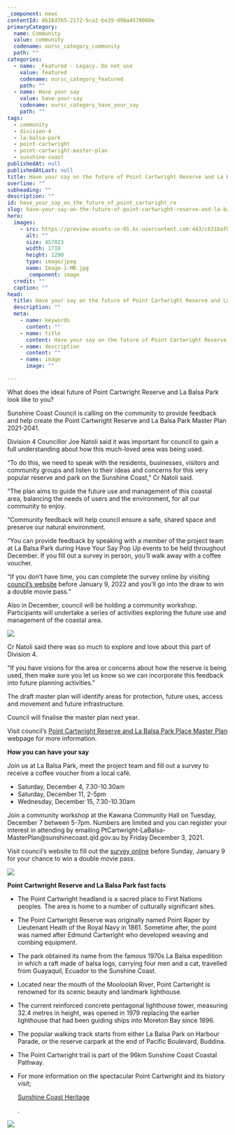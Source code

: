 ```yaml
---
_component: news
contentId: 8b16d7b5-2172-5ca2-be39-d96a4578060e
primaryCategory:
  name: Community
  value: community
  codename: oursc_category_community
  path: ""
categories:
  - name: _Featured - Legacy. Do not use
    value: featured
    codename: oursc_category_featured
    path: ""
  - name: Have your say
    value: have-your-say
    codename: oursc_category_have_your_say
    path: ""
tags:
  - community
  - division-4
  - la-balsa-park
  - point-cartwright
  - point-cartwright-master-plan
  - sunshine-coast
publishedAt: null
publishedAtLast: null
title: Have your say on the future of Point Cartwright Reserve and La Balsa Park
overline: ""
subheading: ""
description: ""
id: have_your_say_on_the_future_of_point_cartwright_re
slug: have-your-say-on-the-future-of-point-cartwright-reserve-and-la-balsa-park
hero:
  images:
    - src: https://preview-assets-us-01.kc-usercontent.com:443/c631baf8-1b46-001f-580c-d0001b68b4a8/833c71c6-a6bd-4d62-ad26-db2ec3255188/Image-1-MR.jpg
      alt: ""
      size: 457823
      width: 1718
      height: 1290
      type: image/jpeg
      name: Image-1-MR.jpg
      _component: image
  credit: ""
  caption: ""
head:
  title: Have your say on the future of Point Cartwright Reserve and La Balsa Park
  description: ""
  meta:
    - name: keywords
      content: ""
    - name: title
      content: Have your say on the future of Point Cartwright Reserve and La Balsa Park
    - name: description
      content: ""
    - name: image
      image: ""

---
```

What does the ideal future of Point Cartwright Reserve and La Balsa Park look like to you?

Sunshine Coast Council is calling on the community to provide feedback and help create the Point Cartwright Reserve and La Balsa Park Master Plan 2021-2041.

Division 4 Councillor Joe Natoli said it was important for council to gain a full understanding about how this much-loved area was being used.

“To do this, we need to speak with the residents, businesses, visitors and community groups and listen to their ideas and concerns for this very popular reserve and park on the Sunshine Coast,” Cr Natoli said.  

“The plan aims to guide the future use and management of this coastal area, balancing the needs of users and the environment, for all our community to enjoy.

“Community feedback will help council ensure a safe, shared space and preserve our natural environment.

“You can provide feedback by speaking with a member of the project team at La Balsa Park during Have Your Say Pop Up events to be held throughout December. If you fill out a survey in person, you’ll walk away with a coffee voucher.

“If you don’t have time, you can complete the survey online by visiting [council’s website](https://haveyoursay.sunshinecoast.qld.gov.au/point-cartwright-la-balsa-park-master-plan)
&#x20;before January 9, 2022 and you’ll go into the draw to win a double movie pass.”

Also in December, council will be holding a community workshop. Participants will undertake a series of activities exploring the future use and management of the coastal area.

![](https://preview-assets-us-01.kc-usercontent.com:443/c631baf8-1b46-001f-580c-d0001b68b4a8/21aeaa2e-3ec7-4de4-bff1-5cf33f0205c0/Image-4-MR-1024x770.jpg)

Cr Natoli said there was so much to explore and love about this part of Division 4.

“If you have visions for the area or concerns about how the reserve is being used, then make sure you let us know so we can incorporate this feedback into future planning activities.”

The draft master plan will identify areas for protection, future uses, access and movement and future infrastructure.

Council will finalise the master plan next year.

Visit council’s [Point Cartwright Reserve and La Balsa Park Place Master Plan](https://www.sunshinecoast.qld.gov.au/Council/Planning-and-Projects/Council-Plans/Pt-Cartwright-master-plan)
&#x20;webpage for more information.  

**How you can have your say**

Join us at La Balsa Park, meet the project team and fill out a survey to receive a coffee voucher from a local café.

*   Saturday, December 4, 7.30-10.30am
*   Saturday, December 11, 2-5pm
*   Wednesday, December 15, 7.30-10.30am

Join a community workshop at the Kawana Community Hall on Tuesday, December 7 between 5-7pm. Numbers are limited and you can register your interest in attending by emailing PtCartwright-LaBalsa-MasterPlan\@sunshinecoast.qld.gov.au by Friday December 3, 2021.

Visit council’s website to fill out the [survey online](https://haveyoursay.sunshinecoast.qld.gov.au/point-cartwright-la-balsa-park-master-plan)
&#x20;before Sunday, January 9 for your chance to win a double movie pass.

![](https://preview-assets-us-01.kc-usercontent.com:443/c631baf8-1b46-001f-580c-d0001b68b4a8/f4454011-84f9-4e68-8594-d14cf2900457/Image-2-1-1024x682.jpg)

**Point Cartwright Reserve and La Balsa Park fast facts**

*   The Point Cartwright headland is a sacred place to First Nations peoples. The area is home to a number of culturally significant sites.

*   The Point Cartwright Reserve was originally named Point Raper by Lieutenant Heath of the Royal Navy in 1861. Sometime after, the point was named after Edmund Cartwright who developed weaving and combing equipment.

*   The park obtained its name from the famous 1970s La Balsa expedition in which a raft made of balsa logs, carrying four men and a cat, travelled from Guayaquil, Ecuador to the Sunshine Coast.

*   Located near the mouth of the Mooloolah River, Point Cartwright is renowned for its scenic beauty and landmark lighthouse.

*   The current reinforced concrete pentagonal lighthouse tower, measuring 32.4 metres in height, was opened in 1979 replacing the earlier lighthouse that had been guiding ships into Moreton Bay since 1896.

*   The popular walking track starts from either La Balsa Park on Harbour Parade, or the reserve carpark at the end of Pacific Boulevard, Buddina.

*   The Point Cartwright trail is part of the 96km Sunshine Coast Coastal Pathway.

*   For more information on the spectacular Point Cartwright and its history visit;

    [Sunshine Coast Heritage](https://heritage.sunshinecoast.qld.gov.au/About/Media-Releases/Backward-Glance-and-Point-Cartwright-history-160817)


    .

![](https://preview-assets-us-01.kc-usercontent.com:443/c631baf8-1b46-001f-580c-d0001b68b4a8/261983cf-3138-4eff-ac9c-8c8c8194724c/PtCartwright-LaBalsa-PMP-EOI-page-banner-1024x266.jpg)
